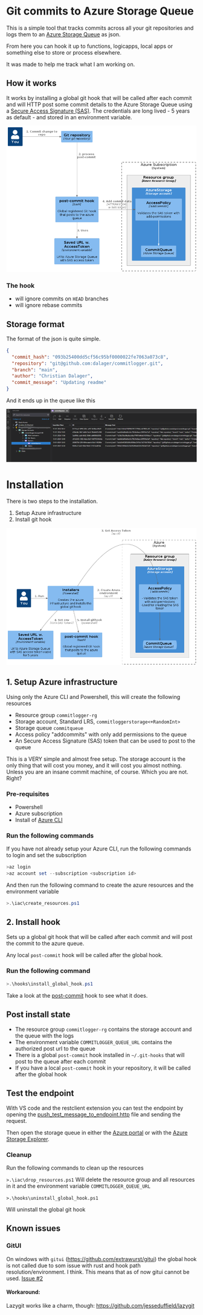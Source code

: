 # Git commits to Azure Storage Queue

This is a simple tool that tracks commits across all your git repositories and logs them to an [Azure Storage Queue](https://learn.microsoft.com/en-us/azure/storage/queues/storage-queues-introduction) as json.

From here you can hook it up to functions, logicapps, local apps or something else to store or process elsewhere.

It was made to help me track what I am working on.

## How it works

It works by installing a global git hook that will be called after each commit and will HTTP post some commit details to the Azure Storage Queue using a [Secure Access Signature (SAS)](https://docs.microsoft.com/en-us/azure/storage/common/storage-sas-overview).
The credentials are long lived - 5 years as default - and stored in an environment variable.

![Alt text](images/how_it_works.png)

### The hook

- will ignore commits on `HEAD` branches
- will ignore rebase commits

## Storage format

The format of the json is quite simple.

```json
{
  "commit_hash": "093b25400dd5cf56c95bf0000022fe7063a073c8",
  "repository": "git@github.com:dalager/commitlogger.git",
  "branch": "main",
  "author": "Christian Dalager",
  "commit_message": "Updating readme"
}
```

And it ends up in the queue like this

![Alt text](images/storageexplorer.png)

# Installation

There is two steps to the installation.

1. Setup Azure infrastructure
2. Install git hook

![Alt text](images/how_it_installs.png)

## 1. Setup Azure infrastructure

Using only the Azure CLI and Powershell, this will create the following resources

- Resource group `commitlogger-rg`
- Storage account, Standard LRS, `commitloggerstorage<+RandomInt>`
- Storage queue `commitqueue`
- Access policy "addcommits" with only add permissions to the queue
- An Secure Access Signature (SAS) token that can be used to post to the queue

This is a VERY simple and almost free setup. The storage account is the only thing that will cost you money, and it will cost you almost nothing.
Unless you are an insane commit machine, of course. Which you are not. Right?

### Pre-requisites

- Powershell
- Azure subscription
- Install of [Azure CLI](https://docs.microsoft.com/en-us/cli/azure/install-azure-cli?view=azure-cli-latest)

### Run the following commands

If you have not already setup your Azure CLI, run the following commands to login and set the subscription

```powershell
>az login
>az account set --subscription <subscription id>
```

And then run the following command to create the azure resources and the environment variable

```powershell
>.\iac\create_resources.ps1
```

## 2. Install hook

Sets up a global git hook that will be called after each commit and will post the commit to the azure queue.

Any local `post-commit` hook will be called after the global hook.

### Run the following command

```powershell
>.\hooks\install_global_hook.ps1
```

Take a look at the [post-commit](hooks/post-commit) hook to see what it does.

## Post install state

- The resource group `commitlogger-rg` contains the storage account and the queue with the logs
- The environment variable `COMMITLOGGER_QUEUE_URL` contains the authorized post url to the queue
- There is a global `post-commit` hook installed in `~/.git-hooks` that will post to the queue after each commit
- If you have a local `post-commit` hook in your repository, it will be called after the global hook

## Test the endpoint

With VS code and the restclient extension you can test the endpoint by opening the [push_test_message_to_endpoint.http](push_test_message_to_endpoint.http) file and sending the request.

Then open the storage queue in either the [Azure portal](https://portal.azure.com/) or with the [Azure Storage Explorer](https://azure.microsoft.com/en-us/features/storage-explorer/).

### Cleanup

Run the following commands to clean up the resources

`>.\iac\drop_resources.ps1`
Will delete the resource group and all resources in it and the environment variable `COMMITLOGGER_QUEUE_URL`

`>.\hooks\uninstall_global_hook.ps1`

Will uninstall the global git hook

## Known issues

### GitUI

On windows with `gitui` (https://github.com/extrawurst/gitui) the global hook is not called due to som issue with rust and hook path resolution/environment. I think.
This means that as of now gitui cannot be used. [Issue #2](https://github.com/dalager/GitHookedCommits2AzureQueue/issues/2)

#### Workaround:

Lazygit works like a charm, though: https://github.com/jesseduffield/lazygit
